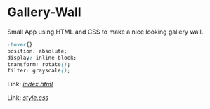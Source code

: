 # Gallery-Wall

Small App using HTML and CSS to make a nice looking gallery wall.

```css
:hover{}
position: absolute;
display: inline-block;
transform: rotate();
filter: grayscale();
```

Link: [_index.html_](https://github.com/rubenSinzig/galleryWall/blob/main/index.html)

Link: [_style.css_](https://github.com/rubenSinzig/galleryWall/blob/main/css/style.css)
